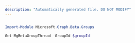 ```yaml
---
description: "Automatically generated file. DO NOT MODIFY"
---
```


```powershell

Import-Module Microsoft.Graph.Beta.Groups

Get-MgBetaGroupThread -GroupId $groupId

```